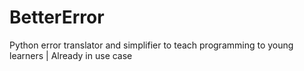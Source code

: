 # BetterError
Python error translator and simplifier to teach programming to young learners | Already in use case
